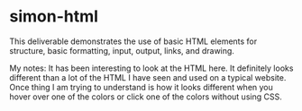# simon-html

This deliverable demonstrates the use of basic HTML elements for structure, basic formatting, input, output, links, and drawing.

My notes:
It has been interesting to look at the HTML here. It definitely looks different than a lot of the HTML I have seen and used on a typical website. Once thing I am trying to understand is how it looks different when you hover over one of the colors or click one of the colors without using CSS.
